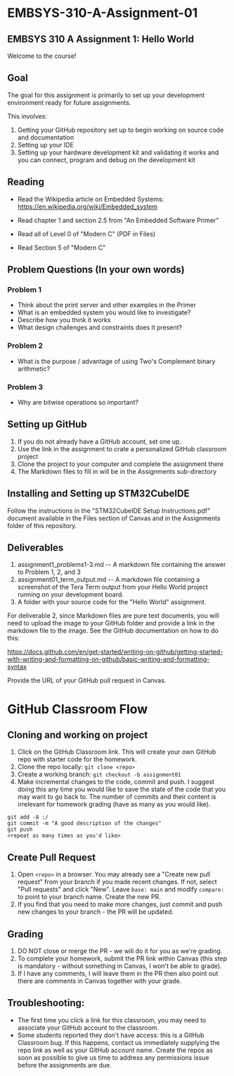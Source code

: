 # EMBSYS-310-A-Assignment-01
## EMBSYS 310 A Assignment 1: Hello World

Welcome to the course! 

## Goal

The goal for this assignment is primarily to set up your development environment ready for future assignments.

This involves:

1.  Getting your GitHub repository set up to begin working on source code and documentation
2.  Setting up your IDE
3.  Setting up your hardware development kit and validating it works and you can connect, program and debug on the development kit

## Reading

-   Read the Wikipedia article on Embedded Systems:
    https://en.wikipedia.org/wiki/Embedded_system

-   Read chapter 1 and section 2.5 from "An Embedded Software Primer"
-   Read all of Level 0 of "Modern C" (PDF in Files)
-   Read Section 5 of "Modern C"

## Problem Questions (In your own words)

### Problem 1

-   Think about the print server and other examples in the Primer
-   What is an embedded system you would like to investigate?
-   Describe how you think it works
-   What design challenges and constraints does it present?

### Problem 2

-   What is the purpose / advantage of using Two's Complement binary arithmetic?

### Problem 3

-   Why are bitwise operations so important?

## Setting up GitHub

1.  If you do not already have a GitHub account, set one up.
2.  Use the link in the assignment to crate a personalized GitHub classroom project
3.  Clone the project to your computer and complete the assignment there
4.  The Markdown files to fill in will be in the Assignments sub-directory

## Installing and Setting up STM32CubeIDE

Follow the instructions in the "STM32CubeIDE Setup Instructions.pdf" document available in the Files section of Canvas and in the Assignments folder of this repository.

## Deliverables

1.  assignment1_problems1-3.md -- A markdown file containing the answer to Problem 1, 2, and 3
2.  assignment01_term_output.md -- A markdown file containing a screenshot of the Tera Term output from your Hello World project running on your development board.
3.  A folder with your source code for the "Hello World" assignment.

For deliverable 2, since Markdown files are pure text documents, you will need to upload the image to your GitHub folder and provide a link in the markdown file to the image. See the GitHub documentation on how to do this:

https://docs.github.com/en/get-started/writing-on-github/getting-started-with-writing-and-formatting-on-github/basic-writing-and-formatting-syntax

Provide the URL of your GitHub pull request in Canvas.

# GitHub Classroom Flow
## Cloning and working on project
1. Click on the GitHub Classroom link. This will create your own GitHub repo with starter code for the homework.
2. Clone the repo locally: `git clone <repo>`
3. Create a working branch: `git checkout -b assignment01`
4. Make incremental changes to the code, commit and push. I suggest doing this any time you would like to save the state of the code that you may want to go back to. The number of commits and their content is irrelevant for homework grading (have as many as you would like).
 
```
git add -A :/
git commit -m "A good description of the changes"
git push
<repeat as many times as you'd like>
```

## Create Pull Request
1. Open `<repo>` in a browser. You may already see a "Create new pull request" from your branch if you made recent changes. If not, select "Pull requests" and click "New". Leave `base: main` and modify `compare:` to point to your branch name. Create the new PR.
2. If you find that you need to make more changes, just commit and push new changes to your branch - the PR will be updated.

## Grading
1. DO NOT close or merge the PR - we will do it for you as we're grading.
2. To complete your homework, submit the PR link within Canvas (this step is mandatory - without something in Canvas, I won't be able to grade).
3. If I have any comments, I will leave them in the PR then also point out there are comments in Canvas together with your grade.

## Troubleshooting:
- The first time you click a link for this classroom, you may need to associate your GitHub account to the classroom.
- Some students reported they don't have access: this is a GitHub Classroom bug. If this happens, contact us immediately supplying the repo link as well as your GitHub account name. Create the repos as soon as possible to give us time to address any permissions issue before the assignments are due.
